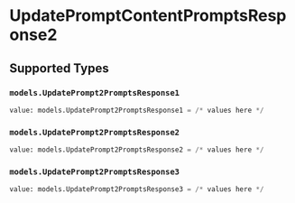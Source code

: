 # UpdatePromptContentPromptsResponse2


## Supported Types

### `models.UpdatePrompt2PromptsResponse1`

```python
value: models.UpdatePrompt2PromptsResponse1 = /* values here */
```

### `models.UpdatePrompt2PromptsResponse2`

```python
value: models.UpdatePrompt2PromptsResponse2 = /* values here */
```

### `models.UpdatePrompt2PromptsResponse3`

```python
value: models.UpdatePrompt2PromptsResponse3 = /* values here */
```

